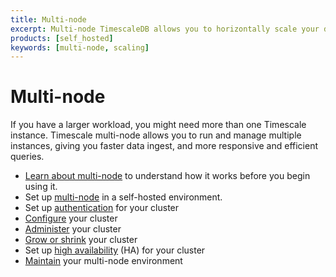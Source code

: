 ```yaml
---
title: Multi-node
excerpt: Multi-node TimescaleDB allows you to horizontally scale your database
products: [self_hosted]
keywords: [multi-node, scaling]
---
```


# Multi-node

If you have a larger workload, you might need more than one Timescale
instance. Timescale multi-node allows you to run and manage multiple instances,
giving you faster data ingest, and more responsive and efficient queries.

*   [Learn about multi-node][about-multi-node] to understand how it works
    before you begin using it.
*   Set up [multi-node][setup-selfhosted] in a self-hosted environment.
*   Set up [authentication][multi-node-auth] for your cluster
*   [Configure][multi-node-config] your cluster
*   [Administer][multi-node-administration] your cluster
*   [Grow or shrink][multi-node-grow-shrink] your cluster
*   Set up [high availability][multi-node-ha] (HA) for your cluster
*   [Maintain][multi-node-maintenance] your multi-node environment

[about-multi-node]: /timescaledb/:currentVersion:/how-to-guides/multinode-timescaledb/about-multinode/
[multi-node-administration]: /timescaledb/:currentVersion:/how-to-guides/multinode-timescaledb/multinode-administration/
[multi-node-auth]: /timescaledb/:currentVersion:/how-to-guides/multinode-timescaledb/multinode-auth/
[multi-node-config]: /timescaledb/:currentVersion:/how-to-guides/multinode-timescaledb/multinode-config/
[multi-node-grow-shrink]: /timescaledb/:currentVersion:/how-to-guides/multinode-timescaledb/multinode-grow-shrink/
[multi-node-ha]: /timescaledb/:currentVersion:/how-to-guides/multinode-timescaledb/multinode-ha/
[multi-node-maintenance]: /timescaledb/:currentVersion:/how-to-guides/multinode-timescaledb/multinode-maintenance/
[setup-selfhosted]: /timescaledb/:currentVersion:/how-to-guides/multinode-timescaledb/multinode-setup/
